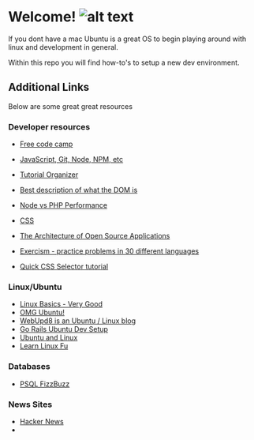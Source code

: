 # Welcome! ![alt text](http://ubuntulovers.com/asset/img/UbuntuLovers-stickers.png)


If you dont have a mac Ubuntu is a great OS to begin playing around with linux and development in general.

Within this repo you will find how-to's to setup a new dev environment.

## Additional Links

Below are some great great resources

### Developer resources

* [Free code camp](https://www.freecodecamp.com)
* [JavaScript, Git, Node, NPM, etc](http://nodeschool.io/)
* [Tutorial Organizer](https://hackr.io)
* [Best description of what the DOM is](https://www.youtube.com/watch?v=jW0tv2BnRoY)
* [Node vs PHP Performance](https://www.webcodegeeks.com/web-development/php-vs-node-js-the-real-statistics/)
* [CSS](http://www.cssscript.com/)
* [The Architecture of Open Source Applications](http://aosabook.org/en/index.html)

* [Exercism - practice problems in 30 different languages](http://exercism.io/)
* [Quick CSS Selector tutorial](http://flukeout.github.io/)

### Linux/Ubuntu

* [Linux Basics - Very Good](https://thenewboston.com/videos.php?cat=357)
* [OMG Ubuntu!](http://www.omgubuntu.co.uk/)
* [WebUpd8 is an Ubuntu / Linux blog](http://www.webupd8.org/)
* [Go Rails Ubuntu Dev Setup](https://gorails.com/setup/ubuntu/16.04)
* [Ubuntu and Linux](http://www.linuxandubuntu.com/)
* [Learn Linux Fu](https://linuxjourney.com/?utm_source=omgubuntu)

### Databases

* [PSQL FizzBuzz](https://hashrocket.com/blog/posts/understanding-common-table-expressions-with-fizzbuzz)


### News Sites

* [Hacker News](http://hackernews.com)
* []()
